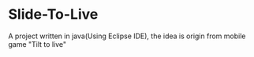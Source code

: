 # Slide-To-Live
A project written in java(Using Eclipse IDE), the idea is origin from mobile game "Tilt to live"
